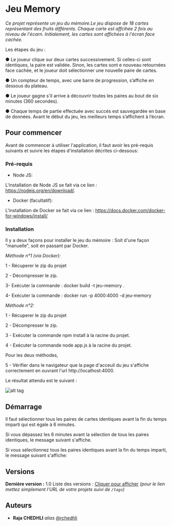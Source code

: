 # Jeu Memory
_Ce projet représente un jeu du mémoire.Le jeu dispose de 18 cartes représentant des fruits différents. Chaque carte est affcihée 2 fois au niveau de l'écarn. Initialement, les cartes sont affichées à l'écran face cachée._

Les étapes du jeu : 

● Le joueur clique sur deux cartes successivement. Si celles-ci sont identiques, la paire est validée. Sinon, les cartes sont e nouveau retournées face cachée, et le joueur doit sélectionner une nouvelle paire de cartes. 
 
● Un compteur de temps, avec une barre de progression, s’affiche en dessous du plateau. 
 
● Le joueur gagne s'il arrive à découvrir toutes les paires au bout de six minutes (360 secondes). 
 
● Chaque temps de partie effectuée avec succés est sauvegardée en base de données. Avant le début du jeu, les meilleurs temps s’affichent à l’écran. 


## Pour commencer

Avant de commencer à utiliser l'application, il faut avoir les pré-requis suivants et suivre les étapes d'installation décrites ci-dessous:

### Pré-requis

- Node JS:

L'installation de Node JS se fait via ce lien : https://nodejs.org/en/download/.

- Docker (facultatif):

L'installation de Docker se fait via ce lien : https://docs.docker.com/docker-for-windows/install/

### Installation

Il y a deux façons pour installer le jeu du mémoire : Soit d'une façon "manuelle", soit en passant par Docker.

_Méthode n°1 (via Docker):_

1 - Récuperer le zip du projet

2 - Décompresser le zip.

3- Exécuter la commande : docker build -t jeu-memory .

4- Exécuter la commande : docker run -p 4000:4000 -d jeu-memory

_Méthode n°2:_

1 - Récuperer le zip du projet

2 - Décompresser le zip.

3 - Exécuter la commande npm install à la racine du projet.

4 - Exécuter la commande node app.js à la racine du projet.

Pour les deux méthodes, 

5 - Vérifier dans le navigateur que la page d'acceuil du jeu s'affiche correctement en ouvrant l'url http://localhost:4000.

Le résultat attendu est le suivant :

![alt tag](https://user-images.githubusercontent.com/57545358/71786702-c0c47f80-300e-11ea-8844-f6e91c21e844.PNG)


## Démarrage

Il faut sélectionner tous les paires de cartes identiques avant la fin du temps imparti qui est égale à 6 minutes.

Si vous dépassez les 6 minutes avant la sélection de tous les paires identiques, le message suivant s'affiche.

Si vous sélectionnez tous les paires identiques avant la fin du temps imparti, le message suivant s'affiche:



## Versions

**Dernière version :** 1.0
Liste des versions : [Cliquer pour afficher](https://github.com/your/project-name/tags)
_(pour le lien mettez simplement l'URL de votre projets suivi de ``/tags``)_

## Auteurs

* **Raja CHEDHLI** _alias_ [@rchedhli](https://github.com/rchedhli)




